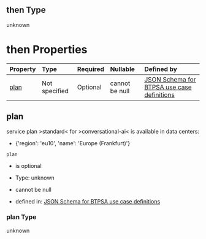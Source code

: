 ## then Type

unknown

# then Properties

| Property      | Type          | Required | Nullable       | Defined by                                                                                                                                                                                                                                      |
| :------------ | :------------ | :------- | :------------- | :---------------------------------------------------------------------------------------------------------------------------------------------------------------------------------------------------------------------------------------------- |
| [plan](#plan) | Not specified | Optional | cannot be null | [JSON Schema for BTPSA use case definitions](btpsa-usecase-properties-services-items-allof-1-then-allof-25-then-allof-0-then-properties-plan.md "undefined#/properties/services/items/allOf/1/then/allOf/25/then/allOf/0/then/properties/plan") |

## plan

service plan >standard< for >conversational-ai< is available in data centers:

*   {'region': 'eu10', 'name': 'Europe (Frankfurt)'}

`plan`

*   is optional

*   Type: unknown

*   cannot be null

*   defined in: [JSON Schema for BTPSA use case definitions](btpsa-usecase-properties-services-items-allof-1-then-allof-25-then-allof-0-then-properties-plan.md "undefined#/properties/services/items/allOf/1/then/allOf/25/then/allOf/0/then/properties/plan")

### plan Type

unknown

